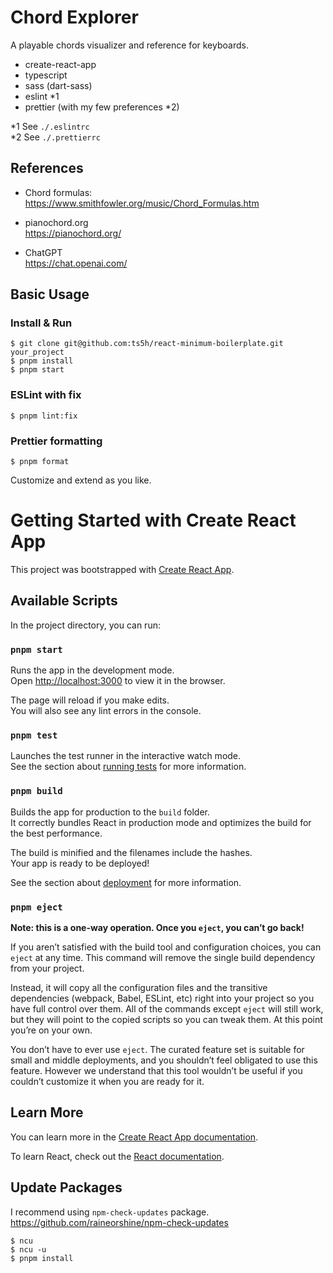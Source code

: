 # Chord Explorer

A playable chords visualizer and reference for keyboards.

- create-react-app
- typescript
- sass (dart-sass)
- eslint *1
- prettier (with my few preferences *2)

*1 See `./.eslintrc`  
*2 See `./.prettierrc`

## References
- Chord formulas:  
https://www.smithfowler.org/music/Chord_Formulas.htm  
  
- pianochord.org  
https://pianochord.org/  

- ChatGPT  
https://chat.openai.com/

## Basic Usage
### Install & Run
```shell
$ git clone git@github.com:ts5h/react-minimum-boilerplate.git your_project
$ pnpm install
$ pnpm start
```
### ESLint with fix
```shell
$ pnpm lint:fix
```

### Prettier formatting
```shell
$ pnpm format
```

Customize and extend as you like.

# Getting Started with Create React App

This project was bootstrapped with [Create React App](https://github.com/facebook/create-react-app).

## Available Scripts

In the project directory, you can run:

### `pnpm start`

Runs the app in the development mode.\
Open [http://localhost:3000](http://localhost:3000) to view it in the browser.

The page will reload if you make edits.\
You will also see any lint errors in the console.

### `pnpm test`

Launches the test runner in the interactive watch mode.\
See the section about [running tests](https://facebook.github.io/create-react-app/docs/running-tests) for more information.

### `pnpm build`

Builds the app for production to the `build` folder.\
It correctly bundles React in production mode and optimizes the build for the best performance.

The build is minified and the filenames include the hashes.\
Your app is ready to be deployed!

See the section about [deployment](https://facebook.github.io/create-react-app/docs/deployment) for more information.

### `pnpm eject`

**Note: this is a one-way operation. Once you `eject`, you can’t go back!**

If you aren’t satisfied with the build tool and configuration choices, you can `eject` at any time. This command will remove the single build dependency from your project.

Instead, it will copy all the configuration files and the transitive dependencies (webpack, Babel, ESLint, etc) right into your project so you have full control over them. All of the commands except `eject` will still work, but they will point to the copied scripts so you can tweak them. At this point you’re on your own.

You don’t have to ever use `eject`. The curated feature set is suitable for small and middle deployments, and you shouldn’t feel obligated to use this feature. However we understand that this tool wouldn’t be useful if you couldn’t customize it when you are ready for it.

## Learn More

You can learn more in the [Create React App documentation](https://facebook.github.io/create-react-app/docs/getting-started).

To learn React, check out the [React documentation](https://reactjs.org/).

## Update Packages

I recommend using `npm-check-updates` package.  
https://github.com/raineorshine/npm-check-updates

```shell
$ ncu
$ ncu -u
$ pnpm install
```

